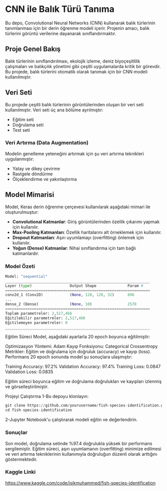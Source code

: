 # CNN ile Balık Türü Tanıma

Bu depo, Convolutional Neural Networks (CNN) kullanarak balık türlerinin tanımlanması için bir derin öğrenme modeli içerir. Projenin amacı, balık türlerini görüntü verilerine dayanarak sınıflandırmaktır.

## Proje Genel Bakış

Balık türlerinin sınıflandırılması, ekolojik izleme, deniz biyoçeşitlilik çalışmaları ve balıkçılık yönetimi gibi çeşitli uygulamalarda kritik bir görevdir. Bu projede, balık türlerini otomatik olarak tanımak için bir CNN modeli kullanılmıştır.

## Veri Seti

Bu projede çeşitli balık türlerinin görüntülerinden oluşan bir veri seti kullanılmıştır. Veri seti üç ana bölüme ayrılmıştır:
- Eğitim seti
- Doğrulama seti
- Test seti

### Veri Artırma (Data Augmentation)
Modelin genelleme yeteneğini artırmak için şu veri artırma teknikleri uygulanmıştır:
- Yatay ve dikey çevirme
- Rastgele döndürme
- Ölçeklendirme ve yakınlaştırma

## Model Mimarisi

Model, Keras derin öğrenme çerçevesi kullanılarak aşağıdaki mimari ile oluşturulmuştur:
- **Convolutional Katmanlar**: Giriş görüntülerinden özellik çıkarımı yapmak için kullanılır.
- **Max-Pooling Katmanları**: Özellik haritalarını alt örneklemek için kullanılır.
- **Dropout Katmanları**: Aşırı uyumlamayı (overfitting) önlemek için kullanılır.
- **Yoğun (Dense) Katmanlar**: Nihai sınıflandırma için tam bağlı katmanlardır.

### Model Özeti

```python
Model: "sequential"
_________________________________________________________________
Layer (type)                 Output Shape              Param #   
=================================================================
conv2d_1 (Conv2D)            (None, 128, 128, 32)      896       
...
dense_2 (Dense)              (None, 10)                2570      
=================================================================
Toplam parametreler: 2,517,466
Eğitilebilir parametreler: 2,517,466
Eğitilemeyen parametreler: 0
_________________________________________________________________
```

Eğitim Süreci
Model, aşağıdaki ayarlarla 20 epoch boyunca eğitilmiştir:

Optimizasyon Yöntemi: Adam
Kayıp Fonksiyonu: Categorical Crossentropy
Metrikler: Eğitim ve doğrulama için doğruluk (accuracy) ve kayıp (loss).
Performans
20 epoch sonunda model şu sonuçlara ulaşmıştır:

Training Accuracy: 97.2%
Validation Accuracy: 97.4%
Training Loss: 0.0847
Validation Loss: 0.0835

Eğitim süreci boyunca eğitim ve doğrulama doğrulukları ve kayıpları izlenmiş ve görselleştirilmiştir.

Projeyi Çalıştırma
 1-Bu depoyu klonlayın:
 ```python
 git clone https://github.com/yourusername/fish-species-identification.git
cd fish-species-identification
```
 2-Jupyter Notebook'u çalıştırarak modeli eğitin ve değerlendirin.

### Sonuçlar

Son model, doğrulama setinde %97.4 doğrulukla yüksek bir performans sergilemiştir. Eğitim süreci, aşırı uyumlamanın (overfitting) minimize edilmesi ve veri artırma tekniklerinin kullanımıyla doğruluğun düzenli olarak arttığını göstermektedir.

### Kaggle Linki
https://www.kaggle.com/code/isikmuhammed/fish-species-identification
